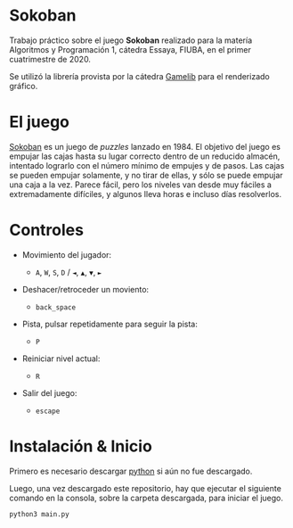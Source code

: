 # Sokoban

Trabajo práctico sobre el juego **Sokoban** realizado para la matería Algoritmos y Programación 1, cátedra Essaya, FIUBA, en el primer cuatrimestre de 2020.

Se utilizó la librería provista por la cátedra [Gamelib](https://github.com/dessaya/python-gamelib) para el renderizado gráfico.

# El juego

[Sokoban](https://es.wikipedia.org/wiki/Sokoban) es un juego de *puzzles* lanzado en 1984. El objetivo del juego es empujar las cajas hasta su lugar correcto dentro de un reducido almacén, intentado lograrlo con el número mínimo de empujes y de pasos. Las cajas se pueden empujar solamente, y no tirar de ellas, y sólo se puede empujar una caja a la vez. Parece fácil, pero los niveles van desde muy fáciles a extremadamente difíciles, y algunos lleva horas e incluso días resolverlos.

# Controles

- Movimiento del jugador:
    - `A`, `W`, `S`, `D` / `◄`, `▲`, `▼`, `►`

- Deshacer/retroceder un moviento:
    - `back_space`

- Pista, pulsar repetidamente para seguir la pista:
    - `P`

- Reiniciar nivel actual:
    - `R`

- Salir del juego:
    - `escape`

# Instalación & Inicio

Primero es necesario descargar [python](https://www.python.org/downloads/) si aún no fue descargado.

Luego, una vez descargado este repositorio, hay que ejecutar el siguiente comando en la consola, sobre la carpeta descargada, para iniciar el juego.

```
python3 main.py
```